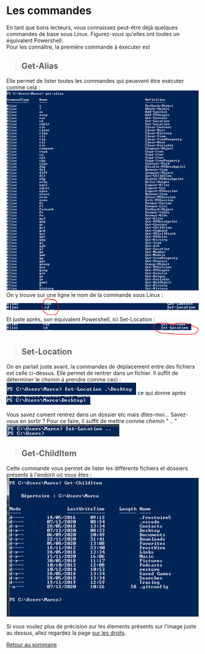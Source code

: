 # Les commandes  

En tant que bons lecteurs, vous connaissez peut-être déjà quelques commandes de base sous Linux. Figurez-vous qu'elles ont toutes un équivalent Powershell.   
Pour les connaître, la première commande à éxecuter est    
> ## Get-Alias 
   
Elle permet de lister toutes les commandes qui peuevent être exécuter comme cela : ![Get-Alias](Images/Get-Alias.PNG)   
On y trouve sur une ligne le nom de la commande sous Linux : ![nom_Linux](Images/Alias_linux.PNG)   
Et juste après, son équivalent Powershell, ici Set-Location : ![nom_pwsh](Images/Alias_pwsh.PNG)

>## Set-Location   
On en parlait juste avant, la commandes de déplacement entre des fichiers est celle ci-dessus. Elle permet de rentrer dans un fichier. Il suffit de déterminer le *chemin* à prendre comme ceci : ![Set-Location](Images/Set-Location.PNG) ce qui donne après ![Chemin](Images/Cheminnnn.PNG).

Vous savez coment rentrez dans un dossier etc mais dîtes-moi... Savez-vous en sortir ? Pour ce faire, il suffit de mettre comme *chemin* " .. "   
![Comeback](Images/Comeback.PNG)

>## Get-ChildItem


Cette commande vous permet de lister les différents fichiers et dossiers présents à l'endorit où vous êtes : ![ls](Images/Get-ChildItem.PNG)  

Si vous voulez plus de précision sur les élements présents sur l'image juste au dessus, allez regardez la page [sur les droits](https://github.com/taobourmaud/Linux_dossier/blob/main/droits.md).    

[Retour au sommaire](https://github.com/taobourmaud/Linux_dossier/blob/main/README.md)

